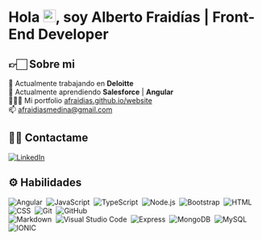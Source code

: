 # Hola <img src="https://media.giphy.com/media/hvRJCLFzcasrR4ia7z/giphy.gif" width="25px">, soy Alberto Fraidías | Front-End Developer

## 👉🏻 Sobre mi

💼 Actualmente trabajando en **Deloitte**<br>
🚀 Actualmente aprendiendo **Salesforce** | **Angular**<br>
👨🏻‍💻 Mi portfolio [afraidias.github.io/website](https://afraidias.github.io/website)<br>
📫 afraidiasmedina@gmail.com

## 🤙🏻 Contactame

<a href="https://www.linkedin.com/in/afraidias" target="_blank">
  <img src="https://img.shields.io/badge/LinkedIn-%230077B5.svg?&style=flat-square&logo=linkedin&logoColor=white" alt="LinkedIn">
</a>

## ⚙️ Habilidades

![Angular](https://img.shields.io/badge/-Angular-f1f2f3?style=flat-square&logo=angular&logoColor=DD0031)&nbsp;
![JavaScript](https://img.shields.io/badge/-JavaScript-f1f2f3?style=flat-square&logo=javascript)&nbsp;
![TypeScript](https://img.shields.io/badge/-TypeScript-f1f2f3?style=flat-square&logo=typescript)&nbsp;
![Node.js](https://img.shields.io/badge/-Node.js-f1f2f3?style=flat-square&logo=node.js)&nbsp;
![Bootstrap](https://img.shields.io/badge/-Bootstrap-f1f2f3?style=flat-square&logo=bootstrap&logoColor=563D7C)&nbsp;
![HTML](https://img.shields.io/badge/-HTML-f1f2f3?style=flat-square&logo=HTML5)&nbsp;
![CSS](https://img.shields.io/badge/-CSS-f1f2f3?style=flat-square&logo=CSS3&logoColor=1572B6)&nbsp;
![Git](https://img.shields.io/badge/-Git-f1f2f3?style=flat-square&logo=git)&nbsp;
![GitHub](https://img.shields.io/badge/-GitHub-f1f2f3?style=flat-square&logo=github&logoColor=333)\
![Markdown](https://img.shields.io/badge/-Markdown-f1f2f3?style=flat-square&logo=markdown&logoColor=333)&nbsp;
![Visual Studio Code](https://img.shields.io/badge/-Visual%20Studio%20Code-f1f2f3?style=flat-square&logo=visual-studio-code&logoColor=007ACC)&nbsp;
![Express](https://img.shields.io/badge/-Express-f1f2f3?style=flat-square&logo=express&logoColor=333)&nbsp;
![MongoDB](https://img.shields.io/badge/-MongoDB-f1f2f3?style=flat-square&logo=MongoDB)&nbsp;
![MySQL](https://img.shields.io/badge/-MySQL-f1f2f3?style=flat-square&logo=MySQL)
![IONIC](https://img.shields.io/badge/-Ionic-f1f2f3?style=flat-square&logo=Ionic)

